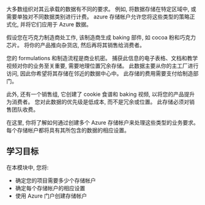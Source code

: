 大多数组织对其云承载的数据有不同的要求。 例如, 将数据存储在特定区域中, 或需要单独对不同数据类别进行计费。 azure 存储帐户允许您将这些类型的策略正式化, 并将它们应用于 Azure 数据。

假设您在巧克力制造商处工作, 该制造商生成 baking 部件, 如 cocoa 粉和巧克力芯片。 将你的产品推向杂货店, 然后再将其销售给消费者。

您的 formulations 和制造流程是商业机密。 捕获此信息的电子表格、文档和教学视频对你的业务至关重要, 需要地理位置冗余存储。 此数据主要从你的主工厂进行访问, 因此你希望将其存储在邻近的数据中心中。 此存储的费用需要支付给制造部门。

此外, 还有一个销售组, 它创建了 cookie 食谱和 baking 视频, 以将您的产品提升为消费者。 您对此数据的优先级是低成本, 而不是冗余或位置。 此存储必须对销售团队收费。

在这里, 你将了解如何通过创建多个 Azure 存储帐户来处理这些类型的业务要求。 每个存储帐户都将具有其所包含的数据的相应设置。

## <a name="learning-objectives"></a>学习目标

在本模块中, 您将:

 - 确定您的项目需要多少个存储帐户
 - 确定每个存储帐户的相应设置
 - 使用 Azure 门户创建存储帐户